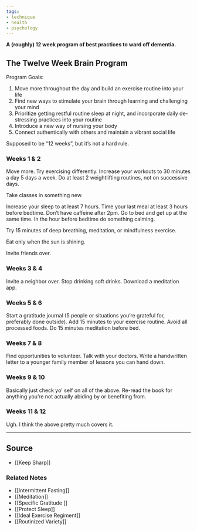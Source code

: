 ```yaml
---
tags:
- technique
- health
- psychology
---
```

**A (roughly) 12 week program of best practices to ward off dementia.**

## The Twelve Week Brain Program

Program Goals:

1. Move more throughout the day and build an exercise routine into your life
2. Find new ways to stimulate your brain through learning and challenging your mind
3. Prioritize getting restful routine sleep at night, and incorporate daily de-stressing practices into your routine
4. Introduce a new way of nursing your body
5. Connect authentically with others and maintain a vibrant social life

Supposed to be “12 weeks”, but it’s not a hard rule.

### Weeks 1 & 2

Move more. Try exercising differently. Increase your workouts to 30 minutes a day 5 days a week. Do at least 2 weightlifting routines, not on successive days.

Take classes in something new.

Increase your sleep to at least 7 hours. Time your last meal at least 3 hours before bedtime. Don’t have caffeine after 2pm. Go to bed and get up at the same time. In the hour before bedtime do something calming.

Try 15 minutes of deep breathing, meditation, or mindfulness exercise.

Eat only when the sun is shining.

Invite friends over.

### Weeks 3 & 4

Invite a neighbor over. Stop drinking soft drinks. Download a meditation app.

### Weeks 5 & 6

Start a gratitude journal (5 people or situations you’re grateful for, preferably done outside). Add 15 minutes to your exercise routine. Avoid all processed foods. Do 15 minutes meditation before bed.

### Weeks 7 & 8

Find opportunities to volunteer. Talk with your doctors. Write a handwritten letter to a younger family member of lessons you can hand down.

### Weeks 9 & 10

Basically just check yo' self on all of the above. Re-read the book for anything you’re not actually abiding by or benefiting from.

### Weeks 11 & 12

Ugh. I think the above pretty much covers it.

---

## Source
- [[Keep Sharp]]

### Related Notes
- [[Intermittent Fasting]] 
- [[Meditation]] 
- [[Specific Gratitude ]] 
- [[Protect Sleep]] 
- [[Ideal Exercise Regiment]] 
- [[Routinized Variety]]